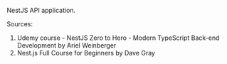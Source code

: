 NestJS API application.

Sources:

1. Udemy course - NestJS Zero to Hero - Modern TypeScript Back-end Development by Ariel Weinberger
2. Nest.js Full Course for Beginners by Dave Gray

